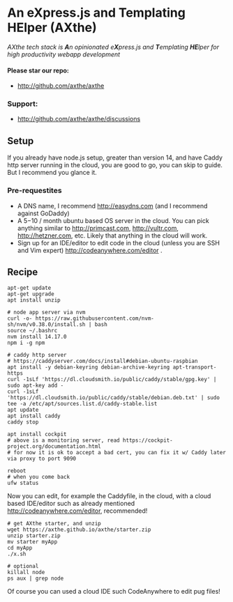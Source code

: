 
# An eXpress.js and Templating HElper (AXthe)
<i>AXthe tech stack is <b>A</b>n opinionated e<b>X</b>press.js and <b>T</b>emplating <b>HE</b>lper for high productivity webapp development</i>

#### Please star our repo:
- http://github.com/axthe/axthe

### Support:
- http://github.com/axthe/axthe/discussions

## Setup
If you already have node.js setup, greater than version 14, and have Caddy http server running in the cloud, you are good to go, you can skip to guide. But I recommend you glance it.

### Pre-requestites
- A DNS name, I recommend http://easydns.com (and I recommend against GoDaddy)
- A $5-$10 / month ubuntu based OS server in the cloud. You can pick anything similar to http://primcast.com, http://vultr.com, http://hetzner.com, etc. Likely that anything in the cloud will work.
- Sign up for an IDE/editor to edit code in the cloud (unless you are SSH and Vim expert) http://codeanywhere.com/editor . 

## Recipe
```
apt-get update
apt-get upgrade
apt install unzip

# node app server via nvm
curl -o- https://raw.githubusercontent.com/nvm-sh/nvm/v0.38.0/install.sh | bash
source ~/.bashrc
nvm install 14.17.0
npm i -g npm

# caddy http server
# https://caddyserver.com/docs/install#debian-ubuntu-raspbian
apt install -y debian-keyring debian-archive-keyring apt-transport-https
curl -1sLf 'https://dl.cloudsmith.io/public/caddy/stable/gpg.key' | sudo apt-key add -
curl -1sLf 'https://dl.cloudsmith.io/public/caddy/stable/debian.deb.txt' | sudo tee -a /etc/apt/sources.list.d/caddy-stable.list
apt update
apt install caddy
caddy stop

apt install cockpit
# above is a monitoring server, read https://cockpit-project.org/documentation.html
# for now it is ok to accept a bad cert, you can fix it w/ Caddy later via proxy to port 9090

reboot
# when you come back
ufw status
```

Now you can edit, for example the Caddyfile, in the cloud, with a cloud based IDE/editor such as already mentioned http://codeanywhere.com/editor, recommended!

```
# get AXthe starter, and unzip
wget https://axthe.github.io/axthe/starter.zip
unzip starter.zip
mv starter myApp
cd myApp
./x.sh

# optional
killall node
ps aux | grep node
```
Of course you can used a cloud IDE such CodeAnywhere to edit pug files!

